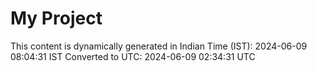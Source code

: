 # My Project

This content is dynamically generated in Indian Time (IST): 2024-06-09 08:04:31 IST
Converted to UTC: 2024-06-09 02:34:31 UTC
